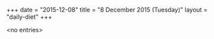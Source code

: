 +++
date = "2015-12-08"
title = "8 December 2015 (Tuesday)"
layout = "daily-diet"
+++


\<no entries\>
